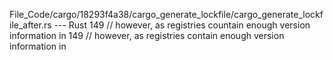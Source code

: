 File_Code/cargo/18293f4a38/cargo_generate_lockfile/cargo_generate_lockfile_after.rs --- Rust
149                 // however, as registries countain enough version information in                                                                         149                 // however, as registries contain enough version information in

